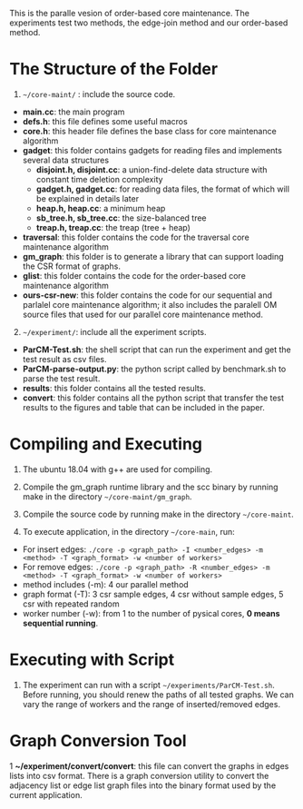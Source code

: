 
This is the paralle vesion of order-based core maintenance. The experiments test two methods, the edge-join method and our order-based method.

# The Structure of the Folder
1. ```~/core-maint/``` : include the source code.
* **main.cc**: the main program 
* **defs.h**: this file defines some useful macros
* **core.h**: this header file defines the base class for core maintenance algorithm
* **gadget**: this folder contains gadgets for reading files and implements several data structures
    * **disjoint.h, disjoint.cc**: a union-find-delete data structure with constant time deletion complexity
    * **gadget.h, gadget.cc**: for reading data files, the format of which will be explained in details later
    * **heap.h, heap.cc**: a minimum heap
    * **sb_tree.h, sb_tree.cc**: the size-balanced tree
    * **treap.h, treap.cc**: the treap (tree + heap)
* **traversal**: this folder contains the code for the traversal core maintenance algorithm
* **gm_graph**: this folder is to generate a library that can support loading the CSR format of graphs. 
* **glist**: this folder contains the code for the order-based core maintenance algorithm
* **ours-csr-new**: this folder contains the code for our sequential and parlalel core maintenance algorithm; it also includes the paralell OM source files that used for our parallel core maintenance method.


2. ```~/experiment/```: include all the experiment scripts.
* **ParCM-Test.sh**: the shell script that can run the experiment and get the test result as csv files.
* **ParCM-parse-output.py**: the python script called by benchmark.sh to parse the test result.
* **results**: this folder contains all the tested results. 
* **convert**: this folder contains all the python script that transfer the test results to the figures and table that can be included in the paper.


# Compiling and Executing

1. The ubuntu 18.04 with g++ are used for compiling.

1. Compile the gm_graph runtime library and the scc binary by running make in the directory ```~/core-maint/gm_graph```.

1. Compile the source code by running make in the directory ```~/core-maint```.

1. To execute application, in the directory ```~/core-main```, run:

* For insert edges: ```./core -p <graph_path> -I <number_edges> -m <method> -T <graph_format> -w <number of workers>```
* For remove edges: ```./core -p <graph_path> -R <number_edges> -m <method> -T <graph_format> -w <number of workers>```
* method includes (-m): 4 our parallel method
* graph format (-T): 3 csr sample edges, 4 csr without sample edges, 5 csr with repeated random
* worker number (-w): from 1 to the number of pysical cores, __0 means sequential running__.


# Executing with Script

1. The experiment can run with a script ```~/experiments/ParCM-Test.sh```. Before running, you should renew the paths of all tested graphs. We can vary the range of workers and the range of inserted/removed edges.  


# Graph Conversion Tool
1 **~/experiment/convert/convert**: this file can convert the graphs in edges lists into csv format. There is a graph conversion utility to convert the adjacency list or edge list graph files into the binary format used by the current application. 


